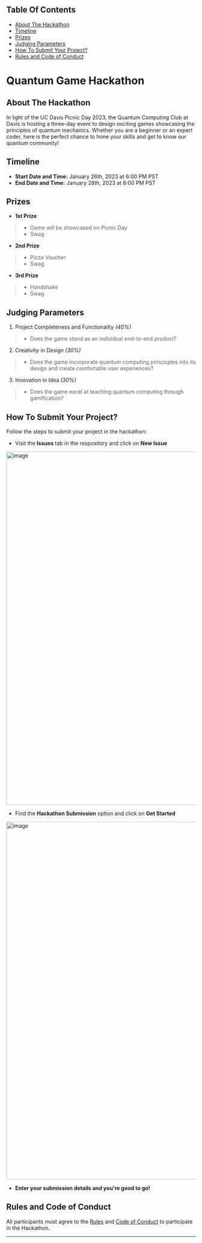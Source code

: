 ## Table Of Contents

* [About The Hackathon](#about-the-hackathon)
* [Timeline](#timeline)
* [Prizes](#prizes)
* [Judging Parameters](#judging-parameters)
* [How To Submit Your Project?](#how-to-submit-your-project)
* [Rules and Code of Conduct](#rules-and-code-of-conduct)


# Quantum Game Hackathon

## About The Hackathon

In light of the UC Davis Picnic Day 2023, the Quantum Computing Club at Davis is hosting a three-day event to design exciting games showcasing the principles of quantum mechanics. Whether you are a beginner or an expert coder, here is the perfect chance to hone your skills and get to know our quantum community!

## Timeline

* **Start Date and Time:** January 26th, 2023 at 6:00 PM PST
* **End Date and Time:** January 28th, 2023 at 8:00 PM PST

## Prizes

* **1st Prize**

>* Game will be showcased on Picnic Day
>* Swag


* **2nd Prize**

>* Pizza Voucher
>* Swag

* **3rd Prize**

>* Handshake
>* Swag

## Judging Parameters

1. Project Completeness and Functionality *(40%)*

> * Does the game stand as an individual end-to-end product?

2. Creativity in Design *(30%)*

> * Does the game incorporate quantum computing princicples into its design and create comfortable user experiences?

3. Innovation in Idea *(30%)*

> * Does the game excel at teaching quantum computing through gamification?

## How To Submit Your Project?

Follow the steps to submit your project in the hackathon:

* Visit the **Issues** tab in the respository and click on **New Issue**
<img width="939" alt="image" src="https://user-images.githubusercontent.com/31401437/170703361-5194ebb5-6938-4a25-abef-25ea4c60ae0b.png">

* Find the **Hackathon Submission** option and click on **Get Started** 
<img width="951" alt="image" src="https://user-images.githubusercontent.com/31401437/170703875-ec6a0737-f910-4734-9c5b-cb359d12ac91.png">

* **Enter your submission details and you're good to go!**

## Rules and Code of Conduct

All participants must agree to the [Rules](RULES.md) and [Code of Conduct](CODE_OF_CONDUCT.md) to participate in the Hackathon.

---
